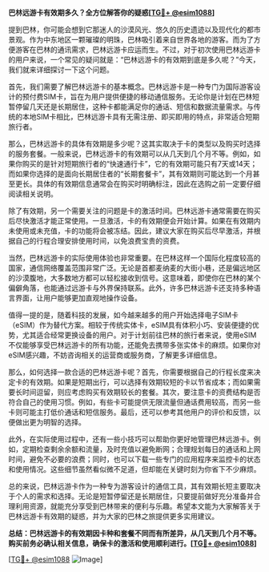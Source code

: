 **巴林远游卡有效期多久？全方位解答你的疑惑[[TG💪+ @esim1088](https://t.me/s/esim1088)]**

提到巴林，你可能会想到它那迷人的沙漠风光、悠久的历史遗迹以及现代化的都市景观。作为中东地区一颗璀璨的明珠，巴林吸引着来自世界各地的游客。而为了方便游客在巴林的通讯需求，巴林远游卡应运而生。不过，对于初次使用巴林远游卡的用户来说，一个常见的疑问就是：“巴林远游卡的有效期到底是多久呢？”今天，我们就来详细探讨一下这个问题。

首先，我们需要了解巴林远游卡的基本概念。巴林远游卡是一种专门为国际游客设计的预付费SIM卡，旨在为用户提供便捷的移动通信服务。无论你是计划在巴林短暂停留几天还是长期居住，这种卡都能满足你的通话、短信和数据流量需求。与传统的本地SIM卡相比，巴林远游卡具有无需注册、即买即用的特点，非常适合短期旅行者。

那么，巴林远游卡的具体有效期是多少呢？这其实取决于卡的类型以及购买时选择的服务套餐。一般来说，巴林远游卡的有效期可以从几天到几个月不等。例如，如果你购买的是针对短期旅行者的“快速通行卡”，它的有效期可能只有7天或14天；而如果你选择的是面向长期居住者的“长期套餐卡”，其有效期则可能达到一个月甚至更长。具体的有效期信息通常会在购买时明确标注，因此在选购之前一定要仔细阅读相关说明。

除了有效期，另一个需要关注的问题是卡的激活时间。巴林远游卡通常需要在购买后尽快激活才能正常使用。一旦激活，卡的有效期便会开始计算。如果在有效期内未使用或未充值，卡的功能将会被冻结。因此，建议大家在购买后尽早激活，并根据自己的行程合理安排使用时间，以免浪费宝贵的资费。

当然，巴林远游卡的实际使用体验也非常重要。在巴林这样一个国际化程度较高的国家，通信网络覆盖范围非常广泛。无论是首都麦纳麦的大街小巷，还是偏远地区的沙漠腹地，大多数地方都可以轻松接收到信号。这意味着，即使你在巴林的某个偏僻角落，也能通过远游卡与外界保持联系。此外，许多巴林远游卡还支持多种语言界面，让用户能够更加直观地操作设备。

值得一提的是，随着科技的发展，如今越来越多的用户开始选择电子SIM卡（eSIM）作为替代方案。相较于传统实体卡，eSIM具有体积小巧、安装便捷的优势，尤其适合经常更换设备的用户。对于计划前往巴林的旅行者来说，使用eSIM不仅能够享受巴林远游卡的所有功能，还能免去携带多张实体卡的麻烦。如果你对eSIM感兴趣，不妨咨询相关的运营商或服务商，了解更多详细信息。

那么，如何选择一款合适的巴林远游卡呢？首先，你需要根据自己的行程长度来决定卡的有效期。如果是短期出行，可以选择有效期较短的卡以节省成本；而如果需要长时间逗留，则应考虑购买有效期较长的套餐。其次，要注意卡的资费结构是否符合自己的使用习惯。例如，有些卡可能提供无限流量但通话费用较高，而另一些卡则可能主打低价通话和短信服务。最后，还可以参考其他用户的评价和反馈，以便做出更为明智的选择。

此外，在实际使用过程中，还有一些小技巧可以帮助你更好地管理巴林远游卡。例如，定期检查剩余余额和流量，及时充值以避免断网；合理规划每日的通话和上网时间，避免不必要的浪费；同时，也可以下载一些专门的应用程序来监控卡的状态和使用情况。这些细节虽然看似微不足道，但却能在关键时刻为你省下不少麻烦。

总的来说，巴林远游卡作为一种专为游客设计的通信工具，其有效期长短主要取决于个人的需求和选择。无论是短暂停留还是长期居住，只要提前做好充分准备并合理利用资源，就能充分享受到巴林带来的便利与乐趣。希望本文能为大家解答关于巴林远游卡有效期的疑惑，并为大家的巴林之旅提供更多实用建议。

**总结：巴林远游卡的有效期因卡种和套餐不同而有所差异，从几天到几个月不等。购买前务必确认相关信息，确保卡的激活和使用顺利进行。[[TG💪+ @esim1088](https://t.me/s/esim1088)]**

[[TG💪+ @esim1088](https://t.me/s/esim1088) ![Image](https://i.postimg.cc/4NQfJmqS/Snipaste-2025-05-13-00-14-12.png)]
